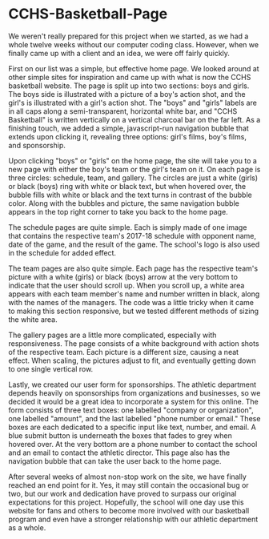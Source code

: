 # CCHS-Basketball-Page
We weren't really prepared for this project when we started, as we had a whole twelve weeks without our computer coding class. However, when we finally came up with a client and an idea, we were off fairly quickly. 

First on our list was a simple, but effective home page. We looked around at other simple sites for inspiration and came up with what is now the CCHS basketball website. The page is split up into two sections: boys and girls. The boys side is illustrated with a picture of a boy's action shot, and the girl's is illustrated with a girl's action shot. The "boys" and "girls" labels are in all caps along a semi-transparent, horizontal white bar, and "CCHS Basketball" is written vertically on a vertical charcoal bar on the far left. As a finishing touch, we added a simple, javascript-run navigation bubble that extends upon clicking it, revealing three options: girl's films, boy's films, and sponsorship.

Upon clicking "boys" or "girls" on the home page, the site will take you to a new page with either the boy's team or the girl's team on it. On each page is three circles: schedule, team, and gallery. The circles are just a white (girls) or black (boys) ring with white or black text, but when hovered over, the bubble fills with white or black and the text turns in contrast of the bubble color. Along with the bubbles and picture, the same navigation bubble appears in the top right corner to take you back to the home page.

The schedule pages are quite simple. Each is simply made of one image that contains the respective team's 2017-18 schedule with opponent name, date of the game, and the result of the game. The school's logo is also used in the schedule for added effect.

The team pages are also quite simple. Each page has the respective team's picture with a white (girls) or black (boys) arrow at the very bottom to indicate that the user should scroll up. When you scroll up, a white area appears with each team member's name and number written in black, along with the names of the managers. The code was a little tricky when it came to making this section responsive, but we tested different methods of sizing the white area.

The gallery pages are a little more complicated, especially with responsiveness. The page consists of a white background with action shots of the respective team. Each picture is a different size, causing a neat effect. When scaling, the pictures adjust to fit, and eventually getting down to one single vertical row.

Lastly, we created our user form for sponsorships. The athletic department depends heavily on sponsorships from organizations and businesses, so we decided it would be a great idea to incorporate a system for this online. The form consists of three text boxes: one labelled "company or organization", one labelled "amount", and the last labelled "phone number or email." These boxes are each dedicated to a specific input like text, number, and email. A blue submit button is underneath the boxes that fades to grey when hovered over. At the very bottom are a phone number to contact the school and an email to contact the athletic director. This page also has the navigation bubble that can take the user back to the home page.

After several weeks of almost non-stop work on the site, we have finally reached an end point for it. Yes, it may still contain the occasional bug or two, but our work and dedication have proved to surpass our original expectations for this project. Hopefully, the school will one day use this website for fans and others to become more involved with our basketball program and even have a stronger relationship with our athletic department as a whole.
